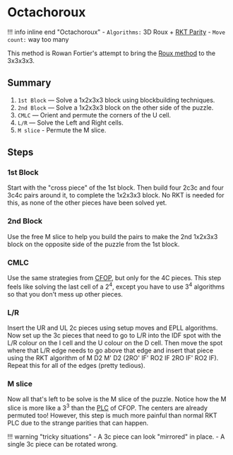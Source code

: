 # Octachoroux

!!! info inline end "Octachoroux"
    - `Algorithms:` 3D Roux + [RKT Parity](rkt.md#parity)
    - `Move count:` way too many
    
This method is Rowan Fortier's attempt to bring the [Roux method](https://www.speedsolving.com/wiki/index.php/Roux_method) to the 3x3x3x3.

## Summary

1. `1st Block` — Solve a 1x2x3x3 block using blockbuilding techniques.
2. `2nd Block` — Solve a 1x2x3x3 block on the other side of the puzzle.
3. `CMLC` — Orient and permute the corners of the U cell.
4. `L/R` — Solve the Left and Right cells.
5. `M slice` - Permute the M slice.

## Steps

### 1st Block

Start with the "cross piece" of the 1st block. Then build four 2c3c and four 3c4c pairs around it, to complete the 1x2x3x3 block. No RKT is needed for this, as none of the other pieces have been solved yet.

### 2nd Block
Use the free M slice to help you build the pairs to make the 2nd 1x2x3x3 block on the opposite side of the puzzle from the 1st block.

### CMLC
Use the same strategies from [CFOP](cfop.md#4c-olc), but only for the 4C pieces. This step feels like solving the last cell of a 2$^4$, except you have to use 3$^4$ algorithms so that you don't mess up other pieces.

### L/R
Insert the UR and UL 2c pieces using setup moves and EPLL algorithms. Now set up the 3c pieces that need to go to L/R into the IDF spot with the L/R colour on the I cell and the U colour on the D cell. Then move the spot where that L/R edge needs to go above that edge and insert that piece using the RKT algorithm of M D2 M' D2 (2RO' IF' RO2 IF 2RO IF' RO2 IF). Repeat this for all of the edges (pretty tedious).

### M slice
Now all that's left to be solve is the M slice of the puzzle. Notice how the M slice is more like a 3$^3$ than the [PLC](cfop.md#rkt-plc) of CFOP. The centers are already permuted too! However, this step is much more painful than normal RKT PLC due to the strange parities that can happen.

!!! warning "tricky situations"
    - A 3c piece can look "mirrored" in place.
    - A single 3c piece can be rotated wrong.


